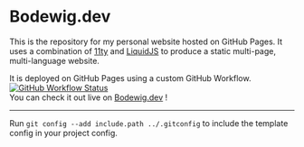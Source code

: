 # Bodewig.dev

This is the repository for my personal website hosted on GitHub Pages. It uses a combination of [11ty](https://www.11ty.dev/docs/) and [LiquidJS](https://liquidjs.com/) to produce a static multi-page, multi-language website.

It is deployed on GitHub Pages using a custom GitHub Workflow.<br>
[![GitHub Workflow Status](https://img.shields.io/github/actions/workflow/status/LarsBodewig/Bodewig.dev/pages.yml?branch=main&label=Currently%20live&logo=github)](https://github.com/LarsBodewig/Bodewig.dev/actions/workflows/pages.yml)<br>
You can check it out live on [Bodewig.dev](https://bodewig.dev/) !

---

Run `git config --add include.path ../.gitconfig` to include the template config in your project config.
